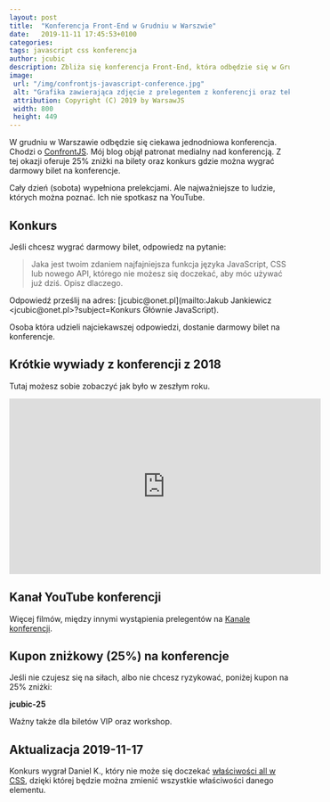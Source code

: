 ```yaml
---
layout: post
title:  "Konferencja Front-End w Grudniu w Warszwie"
date:   2019-11-11 17:45:53+0100
categories:
tags: javascript css konferencja
author: jcubic
description: Zbliża się konferencja Front-End, która odbędzie się w Grudniu 2019 w Warszawie (Aleja Krakowska 110/114).
image:
 url: "/img/confrontjs-javascript-conference.jpg"
 alt: "Grafika zawierająca zdjęcie z prelegentem z konferencji oraz tekstem Front-End conference oraz logo konferencji"
 attribution: Copyright (C) 2019 by WarsawJS
 width: 800
 height: 449
---
```


W grudniu w Warszawie odbędzie się ciekawa jednodniowa konferencja. Chodzi o
<a href="https://confrontjs.com" title="Konferencja Front-End w Warszawie">ConfrontJS</a>.
Mój blog objął patronat medialny nad konferencją. Z tej okazji oferuje 25% zniżki na bilety oraz
konkurs gdzie można wygrać darmowy bilet na konferencje.

<!-- more -->

Cały dzień (sobota) wypełniona prelekcjami. Ale najważniejsze to ludzie, których można
poznać. Ich nie spotkasz na YouTube.

## Konkurs

Jeśli chcesz wygrać darmowy bilet, odpowiedz na pytanie:

> Jaka jest twoim zdaniem najfajniejsza funkcja języka JavaScript, CSS lub nowego API, którego
> nie możesz się doczekać, aby móc używać już dziś. Opisz dlaczego.

Odpowiedź prześlij na adres:
[&#x6a;&#x63;&#x75;&#x62;&#x69;&#x63;&#x40;&#x6f;&#x6e;&#x65;&#x74;&#x2e;&#x70;&#x6c;](&#x6d;&#x61;&#x69;&#x6c;&#x74;&#x6f;&#x3a;&#x4a;&#x61;&#x6b;&#x75;&#x62;&#x20;&#x4a;&#x61;&#x6e;&#x6b;&#x69;&#x65;&#x77;&#x69;&#x63;&#x7a;&#x20;&#x3c;&#x6a;&#x63;&#x75;&#x62;&#x69;&#x63;&#x40;&#x6f;&#x6e;&#x65;&#x74;&#x2e;&#x70;&#x6c;&#x3e;?subject=Konkurs Głównie JavaScript).

Osoba która udzieli najciekawszej odpowiedzi, dostanie darmowy bilet na konferencje.

## Krótkie wywiady z konferencji z 2018

Tutaj możesz sobie zobaczyć jak było w zeszłym roku.

<iframe width="560" height="315"
        src="https://www.youtube.com/embed/videoseries?list=PL-NdCZbM-0-uvm4JrCTmPNq4E6hv1ZeBU"
        frameborder="0" allowfullscreen>
</iframe>

## Kanał YouTube konferencji

Więcej filmów, między innymi wystąpienia prelegentów na
[Kanale konferencji](https://www.youtube.com/channel/UCmz8kA8ldl1QsH-m4WDVIGA).

## Kupon zniżkowy (25%) na konferencje

Jeśli nie czujesz się na siłach, albo nie chcesz ryzykować, poniżej kupon na 25% zniżki:

**jcubic-25**

Ważny także dla biletów VIP oraz workshop.

## Aktualizacja 2019-11-17

Konkurs wygrał Daniel K., który nie może się doczekać
[właściwości all w CSS](https://developer.mozilla.org/en-US/docs/Web/CSS/all), dzięki której będzie
można zmienić wszystkie właściwości danego elementu.
